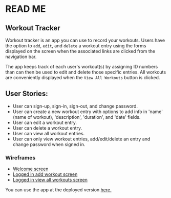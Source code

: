 # READ ME

## Workout Tracker
Workout tracker is an app you can use to record your workouts. Users have the option to `add`, `edit`, and `delete` a workout entry using the forms displayed on the screen when the associated links are clicked from the navigation bar.

The app keeps track of each user's workout(s) by assigning ID numbers than can then be used to edit and delete those specific entries. All workouts are conveniently displayed when the `View All Workouts` button is clicked.

## User Stories:
- User can sign-up, sign-in, sign-out, and change password.
- User can create a new workout entry with options to add info in 'name' (name of workout), 'description', 'duration', and 'date' fields.
- User can edit a workout entry.
- User can delete a workout entry.
- User can view all workout entries.
- User can only view workout entries, add/edit/delete an entry and change password when signed in.

### Wireframes
- [Welcome screen](https://imgur.com/gallery/fqIfgvp)
- [Logged in add workout screen](https://imgur.com/gallery/03QeZgJ)
- [Logged in view all workouts screen](hhttps://imgur.com/gallery/VoX04kA)

You can use the app at the deployed version [here.](https://kristamcmanus.github.io/workout-tracker-client/)
